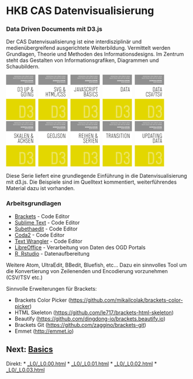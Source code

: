 # HKB CAS Datenvisualisierung
### Data Driven Documents mit D3.js
Der CAS Datenvisualisierung ist eine interdisziplinär und medienübergreifend ausgerichtete Weiterbildung. Vermittelt werden Grundlagen, Theorie und Methoden des Informationsdesigns. Im Zentrum steht das Gestalten von Informationsgrafiken, Diagrammen und Schaubildern.

<a href="_L0/README.md"><img src="css/assets/D3_L0.1.png" width="80"></a>&nbsp;
<a href="basics.md"><img src="css/assets/D3_L1.1.png" width="80"></a>&nbsp;
<a href="basics.md"><img src="css/assets/D3_L2.1.png" width="80"></a>&nbsp;
<a href="basics.md"><img src="css/assets/D3_L3.1.png" width="80"></a>&nbsp;
<a href="basics.md"><img src="css/assets/D3_L4.1.png" width="80"></a>&nbsp;
<a href="basics.md"><img src="css/assets/D3_L5.1.png" width="80"></a>&nbsp;
<a href="basics.md"><img src="css/assets/D3_L6.1.png" width="80"></a>&nbsp;
<a href="basics.md"><img src="css/assets/D3_L7.1.png" width="80"></a>&nbsp;
<a href="basics.md"><img src="css/assets/D3_L8.1.png" width="80"></a>&nbsp;
<a href="basics.md"><img src="css/assets/D3_L9.1.png" width="80"></a>

Diese Serie liefert eine grundlegende Einführung in die Datenvisualisierung mit d3.js.
Die Beispiele sind im Quelltext kommentiert, weiterführendes Material dazu ist vorhanden.

### Arbeitsgrundlagen
* [Brackets](http://brackets.io) - Code Editor
* [Sublime Text](https://www.sublimetext.com/) - Code Editor
* [Subethaedit](https://www.codingmonkeys.de/subethaedit/) - Code Editor
* [Coda2](https://panic.com/coda/) - Code Editor
* [Text Wrangler](http://www.barebones.com/products/textwrangler/) - Code Editor
* [LibreOffice](https://de.libreoffice.org/) - Verarbeitung von Daten des OGD Portals
* [R, Rstudio](https://www.rstudio.com) - Datenaufbereitung
 
Weitere Atom, UltraEdit, BBedit, Bluefish, etc…
Dazu ein sinnvolles Tool um die Konvertierung von Zeilenenden und Encodierung vorzunehmen (CSV/TSV etc.)

Sinnvolle Erweiterungen für Brackets:
  - Brackets Color Picker (https://github.com/mikailcolak/brackets-color-picker)
  - HTML Skeleton (https://github.com/le717/brackets-html-skeleton)
  - Beautify (https://github.com/dingdong-io/brackets.beautify.io)
  - Brackets Git (https://github.com/zaggino/brackets-git)
  - Emmet (http://emmet.io)

## Next: <a href="L0/ReadMe.md">Basics</a>
Direkt:
    * <a href="_L0/L0.00.html">_L0/_L0.00.html</a>
    * <a href="_L0/_L0.01.html">_L0/_L0.01.html</a>
    * <a href="_L0/_L0.02.html">_L0/_L0.02.html</a>
    * <a href="_L0/_L0.03.html">_L0/_L0.03.html</a>
